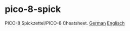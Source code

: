 # pico-8-spick
PICO-8 Spickzettel/PICO-8 Cheatsheet.
[German](https://github.com/ztiromoritz/pico-8-spick/raw/master/build/pico-8-spickzettel-v1.pdf)
[Englisch](https://github.com/ztiromoritz/pico-8-spick/raw/master/build/pico-8-spickzettel-v1-en.pdf)
